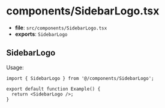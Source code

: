 # components/SidebarLogo.tsx

- **file**: `src/components/SidebarLogo.tsx`
- **exports**: `SidebarLogo`

## SidebarLogo
Usage:

```tsx
import { SidebarLogo } from '@/components/SidebarLogo';

export default function Example() {
  return <SidebarLogo />;
}
```
